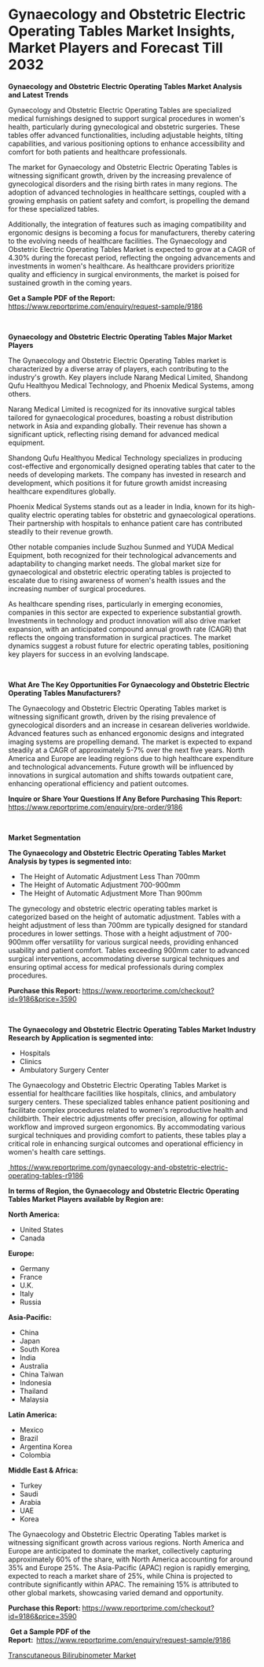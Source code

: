 <p><h1>Gynaecology and Obstetric Electric Operating Tables Market Insights, Market Players and Forecast Till 2032</h1></p><p><strong>Gynaecology and Obstetric Electric Operating Tables Market Analysis and Latest Trends</strong></p>
<p><p>Gynaecology and Obstetric Electric Operating Tables are specialized medical furnishings designed to support surgical procedures in women's health, particularly during gynecological and obstetric surgeries. These tables offer advanced functionalities, including adjustable heights, tilting capabilities, and various positioning options to enhance accessibility and comfort for both patients and healthcare professionals. </p><p>The market for Gynaecology and Obstetric Electric Operating Tables is witnessing significant growth, driven by the increasing prevalence of gynecological disorders and the rising birth rates in many regions. The adoption of advanced technologies in healthcare settings, coupled with a growing emphasis on patient safety and comfort, is propelling the demand for these specialized tables. </p><p>Additionally, the integration of features such as imaging compatibility and ergonomic designs is becoming a focus for manufacturers, thereby catering to the evolving needs of healthcare facilities. The Gynaecology and Obstetric Electric Operating Tables Market is expected to grow at a CAGR of 4.30% during the forecast period, reflecting the ongoing advancements and investments in women's healthcare. As healthcare providers prioritize quality and efficiency in surgical environments, the market is poised for sustained growth in the coming years.</p></p>
<p><strong>Get a Sample PDF of the Report:&nbsp;</strong> <a href="https://www.reportprime.com/enquiry/request-sample/9186?utm_campaign=3269&utm_medium=2&utm_source=Github&utm_content=ia&utm_term=20032025&utm_id=gynaecology-and-obstetric-electric-operating-tables">https://www.reportprime.com/enquiry/request-sample/9186</a></p>
<p>&nbsp;</p>
<p><strong>Gynaecology and Obstetric Electric Operating Tables Major Market Players</strong></p>
<p><p>The Gynaecology and Obstetric Electric Operating Tables market is characterized by a diverse array of players, each contributing to the industry's growth. Key players include Narang Medical Limited, Shandong Qufu Healthyou Medical Technology, and Phoenix Medical Systems, among others. </p><p>Narang Medical Limited is recognized for its innovative surgical tables tailored for gynaecological procedures, boasting a robust distribution network in Asia and expanding globally. Their revenue has shown a significant uptick, reflecting rising demand for advanced medical equipment.</p><p>Shandong Qufu Healthyou Medical Technology specializes in producing cost-effective and ergonomically designed operating tables that cater to the needs of developing markets. The company has invested in research and development, which positions it for future growth amidst increasing healthcare expenditures globally.</p><p>Phoenix Medical Systems stands out as a leader in India, known for its high-quality electric operating tables for obstetric and gynaecological operations. Their partnership with hospitals to enhance patient care has contributed steadily to their revenue growth.</p><p>Other notable companies include Suzhou Sunmed and YUDA Medical Equipment, both recognized for their technological advancements and adaptability to changing market needs. The global market size for gynaecological and obstetric electric operating tables is projected to escalate due to rising awareness of women's health issues and the increasing number of surgical procedures.</p><p>As healthcare spending rises, particularly in emerging economies, companies in this sector are expected to experience substantial growth. Investments in technology and product innovation will also drive market expansion, with an anticipated compound annual growth rate (CAGR) that reflects the ongoing transformation in surgical practices. The market dynamics suggest a robust future for electric operating tables, positioning key players for success in an evolving landscape.</p></p>
<p>&nbsp;</p>
<p><strong>What Are The Key Opportunities For Gynaecology and Obstetric Electric Operating Tables Manufacturers?</strong></p>
<p><p>The Gynaecology and Obstetric Electric Operating Tables market is witnessing significant growth, driven by the rising prevalence of gynecological disorders and an increase in cesarean deliveries worldwide. Advanced features such as enhanced ergonomic designs and integrated imaging systems are propelling demand. The market is expected to expand steadily at a CAGR of approximately 5-7% over the next five years. North America and Europe are leading regions due to high healthcare expenditure and technological advancements. Future growth will be influenced by innovations in surgical automation and shifts towards outpatient care, enhancing operational efficiency and patient outcomes.</p></p>
<p><strong>Inquire or Share Your Questions If Any Before Purchasing This Report:</strong> <a href="https://www.reportprime.com/enquiry/pre-order/9186?utm_campaign=3269&utm_medium=2&utm_source=Github&utm_content=ia&utm_term=20032025&utm_id=gynaecology-and-obstetric-electric-operating-tables">https://www.reportprime.com/enquiry/pre-order/9186</a></p>
<p>&nbsp;</p>
<p><strong>Market Segmentation</strong></p>
<p><strong>The Gynaecology and Obstetric Electric Operating Tables Market Analysis by types is segmented into:</strong></p>
<p><ul><li>The Height of Automatic Adjustment Less Than 700mm</li><li>The Height of Automatic Adjustment 700-900mm</li><li>The Height of Automatic Adjustment More Than 900mm</li></ul></p>
<p><p>The gynecology and obstetric electric operating tables market is categorized based on the height of automatic adjustment. Tables with a height adjustment of less than 700mm are typically designed for standard procedures in lower settings. Those with a height adjustment of 700-900mm offer versatility for various surgical needs, providing enhanced usability and patient comfort. Tables exceeding 900mm cater to advanced surgical interventions, accommodating diverse surgical techniques and ensuring optimal access for medical professionals during complex procedures.</p></p>
<p><strong>Purchase this Report:&nbsp;</strong><a href="https://www.reportprime.com/checkout?id=9186&price=3590&utm_campaign=3269&utm_medium=2&utm_source=Github&utm_content=ia&utm_term=20032025&utm_id=gynaecology-and-obstetric-electric-operating-tables">https://www.reportprime.com/checkout?id=9186&price=3590</a></p>
<p>&nbsp;</p>
<p><strong>The Gynaecology and Obstetric Electric Operating Tables Market Industry Research by Application is segmented into:</strong></p>
<p><ul><li>Hospitals</li><li>Clinics</li><li>Ambulatory Surgery Center</li></ul></p>
<p><p>The Gynaecology and Obstetric Electric Operating Tables Market is essential for healthcare facilities like hospitals, clinics, and ambulatory surgery centers. These specialized tables enhance patient positioning and facilitate complex procedures related to women's reproductive health and childbirth. Their electric adjustments offer precision, allowing for optimal workflow and improved surgeon ergonomics. By accommodating various surgical techniques and providing comfort to patients, these tables play a critical role in enhancing surgical outcomes and operational efficiency in women's health care settings.</p></p>
<p><a href="https://www.reportprime.com/gynaecology-and-obstetric-electric-operating-tables-r9186?utm_campaign=3269&utm_medium=2&utm_source=Github&utm_content=ia&utm_term=20032025&utm_id=gynaecology-and-obstetric-electric-operating-tables">&nbsp;https://www.reportprime.com/gynaecology-and-obstetric-electric-operating-tables-r9186</a></p>
<p><strong>In terms of Region, the Gynaecology and Obstetric Electric Operating Tables Market Players available by Region are:</strong></p>
<p>
    <p> <strong> North America: </strong>
        <ul>
            <li>United States</li>
            <li>Canada</li>
        </ul>
        </p> 
    <p> <strong> Europe: </strong>
        <ul>
            <li>Germany</li>
            <li>France</li>
            <li>U.K.</li>
            <li>Italy</li>
            <li>Russia</li>
        </ul>
        </p> 
    <p> <strong> Asia-Pacific: </strong>
        <ul>
            <li>China</li>
            <li>Japan</li>
            <li>South Korea</li>
            <li>India</li>
            <li>Australia</li>
            <li>China Taiwan</li>
            <li>Indonesia</li>
            <li>Thailand</li>
            <li>Malaysia</li>
        </ul>
        </p> 
    <p> <strong> Latin America: </strong>
        <ul>
            <li>Mexico</li>
            <li>Brazil</li>
            <li>Argentina Korea</li>
            <li>Colombia</li>
        </ul>
        </p> 
    <p> <strong> Middle East & Africa: </strong>
        <ul>
            <li>Turkey</li>
            <li>Saudi</li>
            <li>Arabia</li>
            <li>UAE</li>
            <li>Korea</li>
        </ul>
    </p>
    </p>
<p><p>The Gynaecology and Obstetric Electric Operating Tables market is witnessing significant growth across various regions. North America and Europe are anticipated to dominate the market, collectively capturing approximately 60% of the share, with North America accounting for around 35% and Europe 25%. The Asia-Pacific (APAC) region is rapidly emerging, expected to reach a market share of 25%, while China is projected to contribute significantly within APAC. The remaining 15% is attributed to other global markets, showcasing varied demand and opportunity.</p></p>
<p><strong>Purchase this Report: </strong><a href="https://www.reportprime.com/checkout?id=9186&price=3590&utm_campaign=3269&utm_medium=2&utm_source=Github&utm_content=ia&utm_term=20032025&utm_id=gynaecology-and-obstetric-electric-operating-tables">https://www.reportprime.com/checkout?id=9186&price=3590</a></p>
<p>&nbsp;<strong>Get a Sample PDF of the Report:&nbsp;&nbsp;</strong><a href="https://www.reportprime.com/enquiry/request-sample/9186?utm_campaign=3269&utm_medium=2&utm_source=Github&utm_content=ia&utm_term=20032025&utm_id=gynaecology-and-obstetric-electric-operating-tables">https://www.reportprime.com/enquiry/request-sample/9186</a></p>
<p><strong></strong></p>
<p><p><a href="https://github.com/stickkinkel/Market-Research-Report-List-1/blob/main/transcutaneous-bilirubinometer-market.md?utm_campaign=3269&utm_medium=2&utm_source=Github&utm_content=ia&utm_term=20032025&utm_id=gynaecology-and-obstetric-electric-operating-tables">Transcutaneous Bilirubinometer Market</a></p></p>